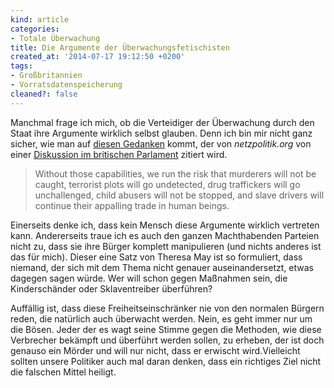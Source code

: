 ```yaml
---
kind: article
categories:
- Totale Überwachung
title: Die Argumente der Überwachungsfetischisten
created_at: '2014-07-17 19:12:50 +0200'
tags:
- Großbritannien
- Vorratsdatenspeicherung
cleaned?: false
---
```


Manchmal frage ich mich, ob die Verteidiger der Über­wachung durch den
Staat ihre Argumente wirklich selbst glauben. Denn ich bin mir nicht
ganz sicher, wie man auf [diesen
Gedanken](https://netzpolitik.org/2014/grossbritanniens-notstands-ueberwachungsgesetz-kommt-noch-diese-woche/)
kommt, der von *netzpolitik.org* von einer [Diskussion im britischen
Par­la­ment](http://www.publications.parliament.uk/pa/cm201415/cmhansrd/cm140715/debtext/140715-0002.htm)
zitiert wird.

> Without those capabilities, we run the risk that murderers will not be
> caught, terrorist plots will go undetected, drug traffickers will go
> unchallenged, child abusers will not be stopped, and slave drivers
> will continue their appalling trade in human beings.

Einerseits denke ich, dass kein Mensch diese Argumente wirklich
vertreten kann. Andererseits traue ich es auch den ganzen Macht­habenden
Parteien nicht zu, dass sie ihre Bürger komplett ma­ni­pu­lieren (und
nichts anderes ist das für mich). Dieser eine Satz von Theresa May ist
so formuliert, dass niemand, der sich mit dem Thema nicht genauer
auseinandersetzt, etwas dagegen sagen würde. Wer will schon gegen
Maßnahmen sein, die Kinderschänder oder Sklaventreiber überführen?

Auffällig ist, dass diese Freiheitseinschränker nie von den nor­ma­len
Bürgern reden, die natürlich auch überwacht werden. Nein, es geht immer
nur um die Bösen. Jeder der es wagt seine Stimme gegen die Methoden, wie
diese Verbrecher bekämpft und über­führt werden sollen, zu erheben, der
ist doch genauso ein Mörder und will nur nicht, dass er erwischt
wird.Vielleicht sollten unsere Politiker auch mal daran denken, dass ein
richtiges Ziel nicht die falschen Mittel heiligt.
